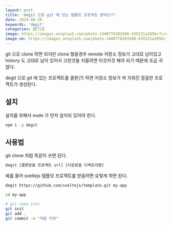 ```yaml
---
layout: post
title: 'degit 으로 git 에 있는 템플릿 프로젝트 받아오기'
date: 2019-08-20
keywords: 'degit'
categories: [ETC]
image: https://images.unsplash.com/photo-1440778303588-435521a205bc?crop=entropy&cs=tinysrgb&fit=crop&fm=jpg&h=1200&ixid=eyJhcHBfaWQiOjF9&ixlib=rb-1.2.1&q=80&w=2000
image-sm: https://images.unsplash.com/photo-1440778303588-435521a205bc?crop=entropy&cs=tinysrgb&fit=crop&fm=jpg&h=1200&ixid=eyJhcHBfaWQiOjF9&ixlib=rb-1.2.1&q=80&w=2000
---
```


git 으로 clone 하면 되지만 clone 했을경우 remote 저장소 정보가 고대로 남아있고 history 도 고대로 남아 있어서 고런것들 지울려면 이것저것 해야 되기 때문에 조금 귀찮다.

degit 으로 git 에 있는 프로젝트를 클론(?) 하면 저장소 정보가 싹 지워진 깔꼼한 프로젝트가 생성된다.

## 설치

설치를 위해서 node 가 먼저 설치되 있어야 한다.

```bash
npm i -g degit
```

<ins class="adsbygoogle"
     style="display:block; text-align:center;"
     data-ad-layout="in-article"
     data-ad-format="fluid"
     data-ad-client="ca-pub-7073298118440059"
     data-ad-slot="8400970402"></ins>

<script>
     (adsbygoogle = window.adsbygoogle || []).push({});
</script>

## 사용법

git clone 처럼 똑같이 쓰면 된다.

```bash
degit [클론받을 프로젝트 url] [다운받을 디렉토리명]
```

예를 들어 sveltejs 템플릿 프로젝트를 받을려면 요렇게 하면 된다.

```bash
degit https://github.com/sveltejs/template.git my-app

cd my-app

# git repo init
git init
git add .
git commit -m "처음 커밋"
```
